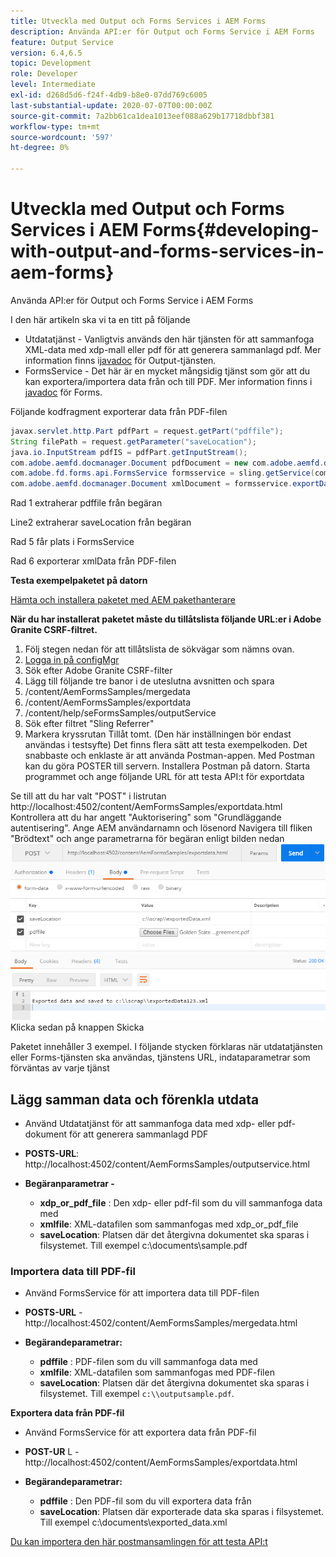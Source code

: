 ```yaml
---
title: Utveckla med Output och Forms Services i AEM Forms
description: Använda API:er för Output och Forms Service i AEM Forms
feature: Output Service
version: 6.4,6.5
topic: Development
role: Developer
level: Intermediate
exl-id: d268d5d6-f24f-4db9-b8e0-07dd769c6005
last-substantial-update: 2020-07-07T00:00:00Z
source-git-commit: 7a2bb61ca1dea1013eef088a629b17718dbbf381
workflow-type: tm+mt
source-wordcount: '597'
ht-degree: 0%

---
```


# Utveckla med Output och Forms Services i AEM Forms{#developing-with-output-and-forms-services-in-aem-forms}

Använda API:er för Output och Forms Service i AEM Forms

I den här artikeln ska vi ta en titt på följande

* Utdatatjänst - Vanligtvis används den här tjänsten för att sammanfoga XML-data med xdp-mall eller pdf för att generera sammanlagd pdf. Mer information finns i[javadoc](https://helpx.adobe.com/experience-manager/6-5/forms/javadocs/index.html?com/adobe/fd/output/api/OutputService.html) för Output-tjänsten.
* FormsService - Det här är en mycket mångsidig tjänst som gör att du kan exportera/importera data från och till PDF. Mer information finns i [javadoc](https://helpx.adobe.com/experience-manager/6-5/forms/javadocs/index.html?com/adobe/fd/forms/api/class-use/FormsService.html) för Forms.


Följande kodfragment exporterar data från PDF-filen

```java
javax.servlet.http.Part pdfPart = request.getPart("pdffile");
String filePath = request.getParameter("saveLocation");
java.io.InputStream pdfIS = pdfPart.getInputStream();
com.adobe.aemfd.docmanager.Document pdfDocument = new com.adobe.aemfd.docmanager.Document(pdfIS);
com.adobe.fd.forms.api.FormsService formsservice = sling.getService(com.adobe.fd.forms.api.FormsService.class);
com.adobe.aemfd.docmanager.Document xmlDocument = formsservice.exportData(pdfDocument,com.adobe.fd.forms.api.DataFormat.Auto);
```

Rad 1 extraherar pdffile från begäran

Line2 extraherar saveLocation från begäran

Rad 5 får plats i FormsService

Rad 6 exporterar xmlData från PDF-filen

**Testa exempelpaketet på datorn**

[Hämta och installera paketet med AEM pakethanterare](assets/outputandformsservice.zip)




**När du har installerat paketet måste du tillåtslista följande URL:er i Adobe Granite CSRF-filtret.**

1. Följ stegen nedan för att tillåtslista de sökvägar som nämns ovan.
1. [Logga in på configMgr](http://localhost:4502/system/console/configMgr)
1. Sök efter Adobe Granite CSRF-filter
1. Lägg till följande tre banor i de uteslutna avsnitten och spara
1. /content/AemFormsSamples/mergedata
1. /content/AemFormsSamples/exportdata
1. /content/help/seFormsSamples/outputService
1. Sök efter filtret &quot;Sling Referrer&quot;
1. Markera kryssrutan Tillåt tomt. (Den här inställningen bör endast användas i testsyfte) Det finns flera sätt att testa exempelkoden. Det snabbaste och enklaste är att använda Postman-appen. Med Postman kan du göra POSTER till servern. Installera Postman på datorn.
Starta programmet och ange följande URL för att testa API:t för exportdata

Se till att du har valt &quot;POST&quot; i listrutan http://localhost:4502/content/AemFormsSamples/exportdata.html Kontrollera att du har angett &quot;Auktorisering&quot; som &quot;Grundläggande autentisering&quot;. Ange AEM användarnamn och lösenord Navigera till fliken &quot;Brödtext&quot; och ange parametrarna för begäran enligt bilden nedan
![export](assets/postexport.png)
Klicka sedan på knappen Skicka

Paketet innehåller 3 exempel. I följande stycken förklaras när utdatatjänsten eller Forms-tjänsten ska användas, tjänstens URL, indataparametrar som förväntas av varje tjänst

## Lägg samman data och förenkla utdata

* Använd Utdatatjänst för att sammanfoga data med xdp- eller pdf-dokument för att generera sammanlagd PDF
* **POSTS-URL**: http://localhost:4502/content/AemFormsSamples/outputservice.html
* **Begäranparametrar -**

   * **xdp_or_pdf_file** : Den xdp- eller pdf-fil som du vill sammanfoga data med
   * **xmlfile**: XML-datafilen som sammanfogas med xdp_or_pdf_file
   * **saveLocation**: Platsen där det återgivna dokumentet ska sparas i filsystemet. Till exempel c:\\documents\\sample.pdf

### Importera data till PDF-fil

* Använd FormsService för att importera data till PDF-filen
* **POSTS-URL** - http://localhost:4502/content/AemFormsSamples/mergedata.html
* **Begärandeparametrar:**

   * **pdffile** : PDF-filen som du vill sammanfoga data med
   * **xmlfile**: XML-datafilen som sammanfogas med PDF-filen
   * **saveLocation**: Platsen där det återgivna dokumentet ska sparas i filsystemet. Till exempel `c:\\outputsample.pdf`.

**Exportera data från PDF-fil**
* Använd FormsService för att exportera data från PDF-fil
* **POST-UR** L - http://localhost:4502/content/AemFormsSamples/exportdata.html
* **Begärandeparametrar:**

   * **pdffile** : Den PDF-fil som du vill exportera data från
   * **saveLocation**: Platsen där exporterade data ska sparas i filsystemet. Till exempel c:\\documents\\exported_data.xml

[Du kan importera den här postmansamlingen för att testa API:t](assets/document-services-postman-collection.json)
